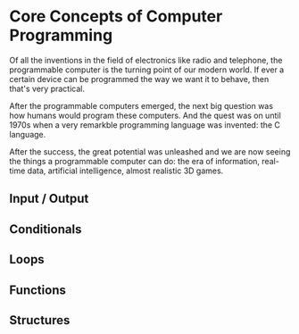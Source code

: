 # Core Concepts of Computer Programming 
Of all the inventions in the field of electronics 
like radio and telephone, the programmable computer is the 
turning point of our modern world. If ever a certain device
can be programmed the way we want it to behave, then 
that's very practical.

After the programmable computers emerged, the next
big question was how humans would program these computers.
And the quest was on until 1970s when a very remarkble
programming language was invented: the C language.

After the success, the great potential was unleashed
and we are now seeing the things a programmable computer
can do: the era of information, real-time data,
artificial intelligence, almost realistic 3D games. 

## Input / Output

## Conditionals

## Loops

## Functions

## Structures


